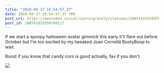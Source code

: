 ```yaml
---
title: "2018-09-17 15:54:57.37"
date: 2018-09-17 15:54:57.37 +00
post_uri: https://mastodon.social/users/gravely/statuses/100741919359766117
post_id: 100741919359766117
---
```

If we start a spoopy halloween avatar gimmick this early it'll flare out before October but I'm too excited by my tweaked Joan Cornellá BootyBoop to wait.

Boost if you know that candy corn is good actually, fav if you don't.


![](/images/6411406.png)

